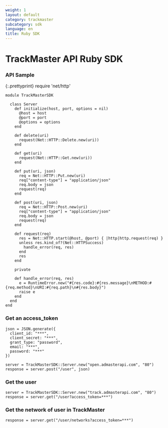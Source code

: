 ```yaml
---
weight: 1
layout: default
category: trackmaster
subcategory: sdk
language: en
title: Ruby SDK
---
```


# TrackMaster API Ruby SDK

### API Sample

{:.prettyprint}
    require 'net/http'

    module TrackMasterSDK

      class Server
        def initialize(host, port, options = nil)
          @host = host
          @port = port
          @options = options
        end

        def delete(uri)
          request(Net::HTTP::Delete.new(uri))
        end

        def get(uri)
          request(Net::HTTP::Get.new(uri))
        end

        def put(uri, json)
          req = Net::HTTP::Put.new(uri)
          req["content-type"] = "application/json"
          req.body = json
          request(req)
        end

        def post(uri, json)
          req = Net::HTTP::Post.new(uri)
          req["content-type"] = "application/json"
          req.body = json
          request(req)
        end

        def request(req)
          res = Net::HTTP.start(@host, @port) { |http|http.request(req) }
          unless res.kind_of?(Net::HTTPSuccess)
            handle_error(req, res)
          end
          res
        end

        private

        def handle_error(req, res)
          e = RuntimeError.new("#{res.code}:#{res.message}\nMETHOD:#{req.method}\nURI:#{req.path}\n#{res.body}")
          raise e
        end
      end
    end

### Get an access_token

    json = JSON.generate({
      client_id: "***",
      client_secret: "***",
      grant_type: "password",
      email: "***",
      password: "***"
    })

    server = TrackMasterSDK::Server.new("open.admasterapi.com", "80")
    response = server.post("/user", json)

### Get the user

    server = TrackMasterSDK::Server.new("track.admasterapi.com", "80")
    response = server.get("/user?access_token=***")

### Get the network of user in TrackMaster

    response = server.get("/user/networks?access_token=***")


